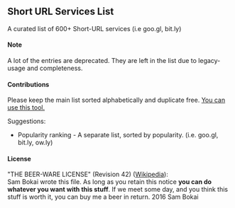 ## Short URL Services List
A curated list of 600+ Short-URL services (i.e goo.gl, bit.ly)

#### Note
A lot of the entries are deprecated. They are left in the list due to legacy-usage and completeness.

#### Contributions
Please keep the main list sorted alphabetically and duplicate free. [You can use this tool.](http://alphabetizer.flap.tv/)

Suggestions:
* Popularity ranking - A separate list, sorted by popularity. (i.e. goo.gl, bit.ly, ow.ly)

#### License
"THE BEER-WARE LICENSE" (Revision 42) ([Wikipedia](https://en.wikipedia.org/wiki/Beerware)):   
Sam Bokai wrote this file. As long as you retain this notice **you can do whatever you want with this stuff**. If we meet some day, and you think this stuff is worth it, you can buy me a beer in return. 2016 Sam Bokai
